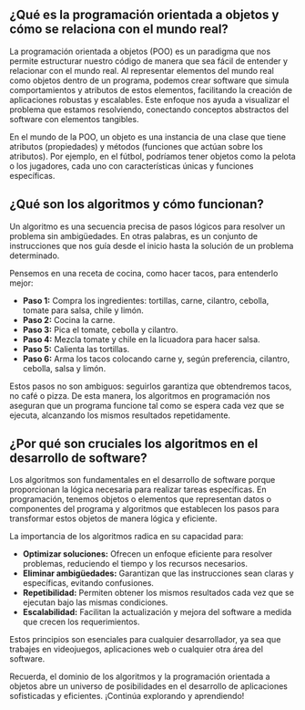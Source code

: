 ## ¿Qué es la programación orientada a objetos y cómo se relaciona con el mundo real?

La programación orientada a objetos (POO) es un paradigma que nos permite estructurar nuestro código de manera que sea fácil de entender y relacionar con el mundo real. Al representar elementos del mundo real como objetos dentro de un programa, podemos crear software que simula comportamientos y atributos de estos elementos, facilitando la creación de aplicaciones robustas y escalables. Este enfoque nos ayuda a visualizar el problema que estamos resolviendo, conectando conceptos abstractos del software con elementos tangibles.

En el mundo de la POO, un objeto es una instancia de una clase que tiene atributos (propiedades) y métodos (funciones que actúan sobre los atributos). Por ejemplo, en el fútbol, podríamos tener objetos como la pelota o los jugadores, cada uno con características únicas y funciones específicas.

## ¿Qué son los algoritmos y cómo funcionan?

Un algoritmo es una secuencia precisa de pasos lógicos para resolver un problema sin ambigüedades. En otras palabras, es un conjunto de instrucciones que nos guía desde el inicio hasta la solución de un problema determinado.

Pensemos en una receta de cocina, como hacer tacos, para entenderlo mejor:

- **Paso 1:** Compra los ingredientes: tortillas, carne, cilantro, cebolla, tomate para salsa, chile y limón.
- **Paso 2:** Cocina la carne.
- **Paso 3:** Pica el tomate, cebolla y cilantro.
- **Paso 4:** Mezcla tomate y chile en la licuadora para hacer salsa.
- **Paso 5:** Calienta las tortillas.
- **Paso 6:** Arma los tacos colocando carne y, según preferencia, cilantro, cebolla, salsa y limón.

Estos pasos no son ambiguos: seguirlos garantiza que obtendremos tacos, no café o pizza. De esta manera, los algoritmos en programación nos aseguran que un programa funcione tal como se espera cada vez que se ejecuta, alcanzando los mismos resultados repetidamente.

## ¿Por qué son cruciales los algoritmos en el desarrollo de software?

Los algoritmos son fundamentales en el desarrollo de software porque proporcionan la lógica necesaria para realizar tareas específicas. En programación, tenemos objetos o elementos que representan datos o componentes del programa y algoritmos que establecen los pasos para transformar estos objetos de manera lógica y eficiente.

La importancia de los algoritmos radica en su capacidad para:

- **Optimizar soluciones:** Ofrecen un enfoque eficiente para resolver problemas, reduciendo el tiempo y los recursos necesarios.
- **Eliminar ambigüedades:** Garantizan que las instrucciones sean claras y específicas, evitando confusiones.
- **Repetibilidad:** Permiten obtener los mismos resultados cada vez que se ejecutan bajo las mismas condiciones.
- **Escalabilidad:** Facilitan la actualización y mejora del software a medida que crecen los requerimientos.

Estos principios son esenciales para cualquier desarrollador, ya sea que trabajes en videojuegos, aplicaciones web o cualquier otra área del software.

Recuerda, el dominio de los algoritmos y la programación orientada a objetos abre un universo de posibilidades en el desarrollo de aplicaciones sofisticadas y eficientes. ¡Continúa explorando y aprendiendo!